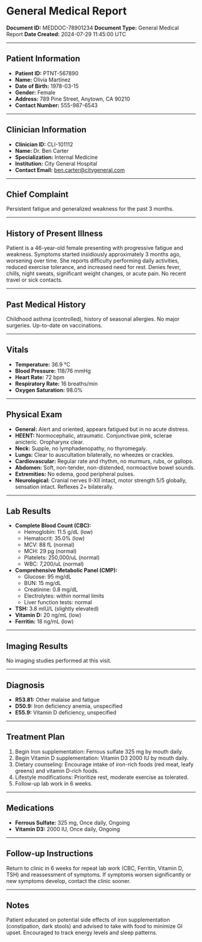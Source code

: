 # General Medical Report

**Document ID:** MEDDOC-78901234
**Document Type:** General Medical Report
**Date Created:** 2024-07-29 11:45:00 UTC

---

## Patient Information

*   **Patient ID:** PTNT-567890
*   **Name:** Olivia Martinez
*   **Date of Birth:** 1978-03-15
*   **Gender:** Female
*   **Address:** 789 Pine Street, Anytown, CA 90210
*   **Contact Number:** 555-987-6543

---

## Clinician Information

*   **Clinician ID:** CLI-101112
*   **Name:** Dr. Ben Carter
*   **Specialization:** Internal Medicine
*   **Institution:** City General Hospital
*   **Contact Email:** ben.carter@citygeneral.com

---

## Chief Complaint

Persistent fatigue and generalized weakness for the past 3 months.

---

## History of Present Illness

Patient is a 46-year-old female presenting with progressive fatigue and weakness. Symptoms started insidiously approximately 3 months ago, worsening over time. She reports difficulty performing daily activities, reduced exercise tolerance, and increased need for rest. Denies fever, chills, night sweats, significant weight changes, or acute pain. No recent travel or sick contacts.

---

## Past Medical History

Childhood asthma (controlled), history of seasonal allergies. No major surgeries. Up-to-date on vaccinations.

---

## Vitals

*   **Temperature:** 36.9 °C
*   **Blood Pressure:** 118/76 mmHg
*   **Heart Rate:** 72 bpm
*   **Respiratory Rate:** 16 breaths/min
*   **Oxygen Saturation:** 98.0%

---

## Physical Exam

*   **General:** Alert and oriented, appears fatigued but in no acute distress.
*   **HEENT:** Normocephalic, atraumatic. Conjunctivae pink, sclerae anicteric. Oropharynx clear.
*   **Neck:** Supple, no lymphadenopathy, no thyromegaly.
*   **Lungs:** Clear to auscultation bilaterally, no wheezes or crackles.
*   **Cardiovascular:** Regular rate and rhythm, no murmurs, rubs, or gallops.
*   **Abdomen:** Soft, non-tender, non-distended, normoactive bowel sounds.
*   **Extremities:** No edema, good peripheral pulses.
*   **Neurological:** Cranial nerves II-XII intact, motor strength 5/5 globally, sensation intact. Reflexes 2+ bilaterally.

---

## Lab Results

*   **Complete Blood Count (CBC):**
    *   Hemoglobin: 11.5 g/dL (low)
    *   Hematocrit: 35.0% (low)
    *   MCV: 88 fL (normal)
    *   MCH: 29 pg (normal)
    *   Platelets: 250,000/uL (normal)
    *   WBC: 7,200/uL (normal)
*   **Comprehensive Metabolic Panel (CMP):**
    *   Glucose: 95 mg/dL
    *   BUN: 15 mg/dL
    *   Creatinine: 0.8 mg/dL
    *   Electrolytes: within normal limits
    *   Liver function tests: normal
*   **TSH:** 3.8 mIU/L (slightly elevated)
*   **Vitamin D:** 20 ng/mL (low)
*   **Ferritin:** 18 ng/mL (low)

---

## Imaging Results

No imaging studies performed at this visit.

---

## Diagnosis

*   **R53.81:** Other malaise and fatigue
*   **D50.9:** Iron deficiency anemia, unspecified
*   **E55.9:** Vitamin D deficiency, unspecified

---

## Treatment Plan

1.  Begin Iron supplementation: Ferrous sulfate 325 mg by mouth daily.
2.  Begin Vitamin D supplementation: Vitamin D3 2000 IU by mouth daily.
3.  Dietary counseling: Encourage intake of iron-rich foods (red meat, leafy greens) and vitamin D-rich foods.
4.  Lifestyle modifications: Prioritize rest, moderate exercise as tolerated.
5.  Follow-up lab work in 6 weeks.

---

## Medications

*   **Ferrous Sulfate:** 325 mg, Once daily, Ongoing
*   **Vitamin D3:** 2000 IU, Once daily, Ongoing

---

## Follow-up Instructions

Return to clinic in 6 weeks for repeat lab work (CBC, Ferritin, Vitamin D, TSH) and reassessment of symptoms. If symptoms worsen significantly or new symptoms develop, contact the clinic sooner.

---

## Notes

Patient educated on potential side effects of iron supplementation (constipation, dark stools) and advised to take with food to minimize GI upset. Encouraged to track energy levels and sleep patterns.